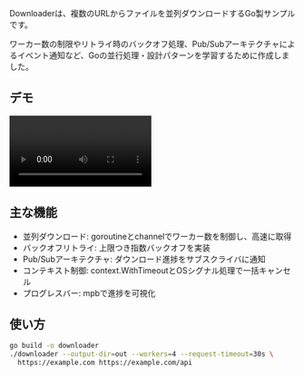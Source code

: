Downloaderは、複数のURLからファイルを並列ダウンロードするGo製サンプルです。

ワーカー数の制限やリトライ時のバックオフ処理、Pub/Subアーキテクチャによるイベント通知など、Goの並行処理・設計パターンを学習するために作成しました。

## デモ
<video width="250" src="https://github.com/user-attachments/assets/27a7679e-8d33-4867-a266-4aa8fb2ed539">
</video>


## 主な機能

- 並列ダウンロード: goroutineとchannelでワーカー数を制御し、高速に取得
- バックオフリトライ: 上限つき指数バックオフを実装
- Pub/Subアーキテクチャ: ダウンロード進捗をサブスクライバに通知
- コンテキスト制御: context.WithTimeoutとOSシグナル処理で一括キャンセル
- プログレスバー: mpbで進捗を可視化

## 使い方

```sh
go build -o downloader
./downloader --output-dir=out --workers=4 --request-timeout=30s \
  https://example.com https://example.com/api
```



